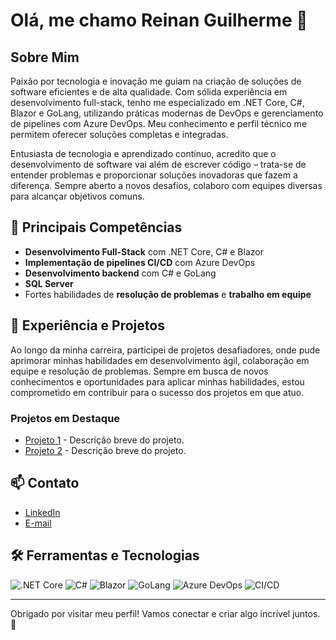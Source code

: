 # Olá, me chamo Reinan Guilherme 👋

## Sobre Mim
Paixão por tecnologia e inovação me guiam na criação de soluções de software eficientes e de alta qualidade. Com sólida experiência em desenvolvimento full-stack, tenho me especializado em .NET Core, C#, Blazor e GoLang, utilizando práticas modernas de DevOps e gerenciamento de pipelines com Azure DevOps. Meu conhecimento e perfil técnico me permitem oferecer soluções completas e integradas.

Entusiasta de tecnologia e aprendizado contínuo, acredito que o desenvolvimento de software vai além de escrever código – trata-se de entender problemas e proporcionar soluções inovadoras que fazem a diferença. Sempre aberto a novos desafios, colaboro com equipes diversas para alcançar objetivos comuns.

## 🌟 Principais Competências
- **Desenvolvimento Full-Stack** com .NET Core, C# e Blazor
- **Implementação de pipelines CI/CD** com Azure DevOps
- **Desenvolvimento backend** com C# e GoLang
- **SQL Server**
- Fortes habilidades de **resolução de problemas** e **trabalho em equipe**

## 🚀 Experiência e Projetos
Ao longo da minha carreira, participei de projetos desafiadores, onde pude aprimorar minhas habilidades em desenvolvimento ágil, colaboração em equipe e resolução de problemas. Sempre em busca de novos conhecimentos e oportunidades para aplicar minhas habilidades, estou comprometido em contribuir para o sucesso dos projetos em que atuo.

### Projetos em Destaque
- [Projeto 1](https://github.com/usuario/projeto1) - Descrição breve do projeto.
- [Projeto 2](https://github.com/usuario/projeto2) - Descrição breve do projeto.

## 📫 Contato
- [LinkedIn]([https://www.linkedin.com/in/seu-perfil](https://www.linkedin.com/in/reinan-guilherme-34086b236))
- [E-mail](r.guilhermedeoliveira3dev@gmail.com)

## 🛠️ Ferramentas e Tecnologias
![.NET Core](https://img.shields.io/badge/-.NET%20Core-blue)
![C#](https://img.shields.io/badge/-C%23-green)
![Blazor](https://img.shields.io/badge/-Blazor-purple)
![GoLang](https://img.shields.io/badge/-GoLang-blue)
![Azure DevOps](https://img.shields.io/badge/-Azure%20DevOps-blue)
![CI/CD](https://img.shields.io/badge/-CI%2FCD-yellow)

---

Obrigado por visitar meu perfil! Vamos conectar e criar algo incrível juntos. 🚀
